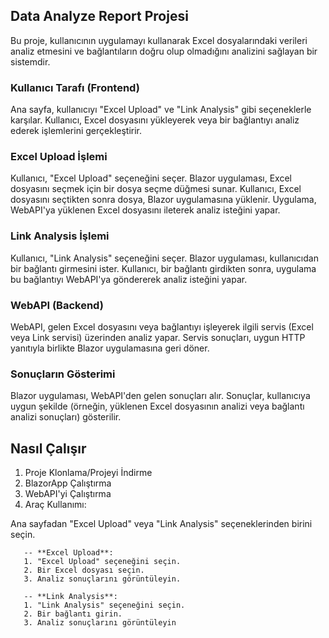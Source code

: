 ## Data Analyze Report Projesi
Bu proje, kullanıcının uygulamayı kullanarak Excel dosyalarındaki verileri analiz etmesini ve bağlantıların doğru olup olmadığını analizini sağlayan bir sistemdir.

### Kullanıcı Tarafı (Frontend)
Ana sayfa, kullanıcıyı "Excel Upload" ve "Link Analysis" gibi seçeneklerle karşılar.
Kullanıcı, Excel dosyasını yükleyerek veya bir bağlantıyı analiz ederek işlemlerini gerçekleştirir.

### Excel Upload İşlemi
Kullanıcı, "Excel Upload" seçeneğini seçer.
Blazor uygulaması, Excel dosyasını seçmek için bir dosya seçme düğmesi sunar.
Kullanıcı, Excel dosyasını seçtikten sonra dosya, Blazor uygulamasına yüklenir.
Uygulama, WebAPI'ya yüklenen Excel dosyasını ileterek analiz isteğini yapar.

### Link Analysis İşlemi
Kullanıcı, "Link Analysis" seçeneğini seçer.
Blazor uygulaması, kullanıcıdan bir bağlantı girmesini ister.
Kullanıcı, bir bağlantı girdikten sonra, uygulama bu bağlantıyı WebAPI'ya göndererek analiz isteğini yapar.

### WebAPI (Backend)
WebAPI, gelen Excel dosyasını veya bağlantıyı işleyerek ilgili servis (Excel veya Link servisi) üzerinden analiz yapar.
Servis sonuçları, uygun HTTP yanıtıyla birlikte Blazor uygulamasına geri döner.

### Sonuçların Gösterimi
Blazor uygulaması, WebAPI'den gelen sonuçları alır.
Sonuçlar, kullanıcıya uygun şekilde (örneğin, yüklenen Excel dosyasının analizi veya bağlantı analizi sonuçları) gösterilir.

## Nasıl Çalışır
1. Proje Klonlama/Projeyi İndirme
2. BlazorApp Çalıştırma
3. WebAPI'yi Çalıştırma
4. Araç Kullanımı:
   
Ana sayfadan "Excel Upload" veya "Link Analysis" seçeneklerinden birini seçin.
    
       -- **Excel Upload**:
       1. "Excel Upload" seçeneğini seçin.
       2. Bir Excel dosyası seçin.
       3. Analiz sonuçlarını görüntüleyin.
          
       -- **Link Analysis**:
       1. "Link Analysis" seçeneğini seçin.
       2. Bir bağlantı girin.
       3. Analiz sonuçlarını görüntüleyin

  

